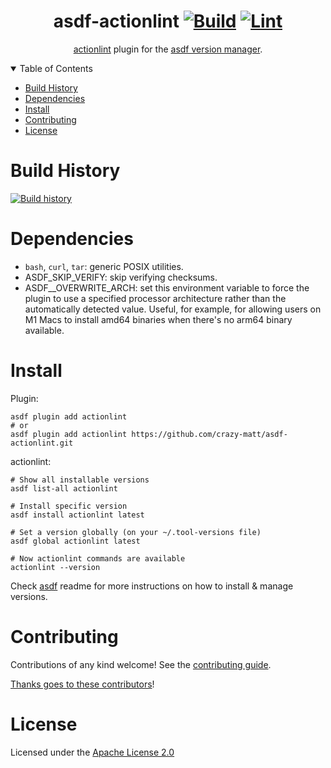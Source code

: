 <div align="center">

# asdf-actionlint [![Build](https://github.com/crazy-matt/asdf-actionlint/actions/workflows/build.yml/badge.svg)](https://github.com/crazy-matt/asdf-actionlint/actions/workflows/build.yml) [![Lint](https://github.com/crazy-matt/asdf-actionlint/actions/workflows/lint.yml/badge.svg)](https://github.com/crazy-matt/asdf-actionlint/actions/workflows/lint.yml)

[actionlint](https://github.com/rhysd/actionlint/blob/main/docs/README.md) plugin for the [asdf version manager](https://asdf-vm.com).

</div>

<details open="open">
<summary>Table of Contents</summary>

- [Build History](#build-history)
- [Dependencies](#dependencies)
- [Install](#install)
- [Contributing](#contributing)
- [License](#license)

</details>

# Build History

[![Build history](https://buildstats.info/github/chart/crazy-matt/asdf-actionlint?branch=main)](https://github.com/crazy-matt/asdf-actionlint/actions)

# Dependencies

- `bash`, `curl`, `tar`: generic POSIX utilities.
- ASDF_SKIP_VERIFY: skip verifying checksums.
- ASDF__OVERWRITE_ARCH: set this environment variable to force the plugin to use a specified processor architecture rather than the automatically detected value. Useful, for example, for allowing users on M1 Macs to install amd64 binaries when there's no arm64 binary available.

# Install

Plugin:

```shell
asdf plugin add actionlint
# or
asdf plugin add actionlint https://github.com/crazy-matt/asdf-actionlint.git
```

actionlint:

```shell
# Show all installable versions
asdf list-all actionlint

# Install specific version
asdf install actionlint latest

# Set a version globally (on your ~/.tool-versions file)
asdf global actionlint latest

# Now actionlint commands are available
actionlint --version
```

Check [asdf](https://github.com/asdf-vm/asdf) readme for more instructions on how to
install & manage versions.

# Contributing

Contributions of any kind welcome! See the [contributing guide](contributing.md).

[Thanks goes to these contributors](https://github.com/crazy-matt/asdf-actionlint/graphs/contributors)!

# License

Licensed under the [Apache License 2.0](LICENSE)

